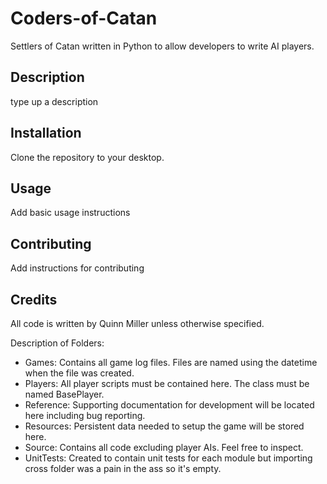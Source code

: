 # Coders-of-Catan
Settlers of Catan written in Python to allow developers to write AI players.

## Description
type up a description

## Installation
Clone the repository to your desktop.

## Usage
Add basic usage instructions

## Contributing
Add instructions for contributing

## Credits
All code is written by Quinn Miller unless otherwise specified.




 Description of Folders:
 - Games: 	Contains all game log files. Files are named using the datetime when the file was created.
 - Players: 	All player scripts must be contained here. The class must be named BasePlayer.
 - Reference: 	Supporting documentation for development will be located here including bug reporting.
 - Resources: 	Persistent data needed to setup the game will be stored here.
 - Source: 	Contains all code excluding player AIs. Feel free to inspect.
 - UnitTests:	Created to contain unit tests for each module but importing cross folder was a pain in the ass so it's empty.

